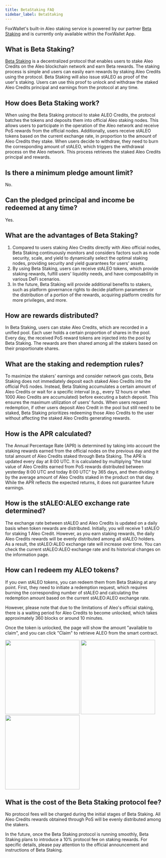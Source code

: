 ```yaml
---
title: BetaStaking FAQ
sidebar_label: BetaStaking
---
```


FoxWallet's built-in Aleo staking service is powered by our partner [Beta Staking](https://betastaking.com/) and is currently only available within the FoxWallet App.

## What is Beta Staking?
[Beta Staking](https://betastaking.com/) is a decentralized protocol that enables users to stake Aleo Credits on the Aleo blockchain network and earn Beta rewards. The staking process is simple and users can easily earn rewards by staking Aleo Credits using the protocol. Beta Staking will also issue stALEO as proof of the user's staking. Users can use this proof to unlock and withdraw the staked Aleo Credits principal and earnings from the protocol at any time.

## How does Beta Staking work?
When using the Beta Staking protocol to stake ALEO Credits, the protocol batches the tokens and deposits them into official Aleo staking nodes. This allows users to participate in the operation of the Aleo network and receive PoS rewards from the official nodes. Additionally, users receive stALEO tokens based on the current exchange rate, in proportion to the amount of Aleo Credits they stake. When users decide to withdraw, they need to burn the corresponding amount of stALEO, which triggers the withdrawal process on the Aleo network. This process retrieves the staked Aleo Credits principal and rewards.

## Is there a minimum pledge amount limit?
No.

## Can the pledged principal and income be redeemed at any time?
Yes.

## What are the advantages of Beta Staking?
1. Compared to users staking Aleo Credits directly with Aleo official nodes, Beta Staking continuously monitors and considers factors such as node security, scale, and yield to dynamically select the optimal staking nodes, providing security and yield guarantees for users' assets.
2. By using Beta Staking, users can receive stALEO tokens, which provide staking rewards, fulfill users' liquidity needs, and have composability in various DeFi scenarios.
3. In the future, Beta Staking will provide additional benefits to stakers, such as platform governance rights to decide platform parameters or the distribution of a portion of the rewards, acquiring platform credits for more privileges, and more.

## How are rewards distributed?
In Beta Staking, users can stake Aleo Credits, which are recorded in a unified pool. Each user holds a certain proportion of shares in the pool. Every day, the received PoS reward tokens are injected into the pool by Beta Staking. The rewards are then shared among all the stakers based on their proportionate shares.

## What are the staking and redemption rules?
To maximize the stakers' earnings and consider network gas costs, Beta Staking does not immediately deposit each staked Aleo Credits into the official PoS nodes. Instead, Beta Staking accumulates a certain amount of Aleo Credits or wait for a specific interval (e.g., every 12 hours or when 1000 Aleo Credits are accumulated) before executing a batch deposit. This ensures the maximum utilization of users' funds.
When users request redemption, if other users deposit Aleo Credit in the pool but still need to be staked, Beta Staking prioritizes redeeming those Aleo Credits to the user without affecting the staked Aleo Credits generating rewards.

## How is the APR calculated?
The Annual Percentage Rate (APR) is determined by taking into account the staking rewards earned from the official nodes on the previous day and the total amount of Aleo Credits staked through Beta Staking. The APR is updated every day at 8:00 UTC. It is calculated by multiplying "the total value of Aleo Credits earned from PoS rewards distributed between yesterday 8:00 UTC and today 8:00 UTC" by 365 days, and then dividing it by the average amount of Aleo Credits staked in the product on that day. While the APR reflects the expected returns, it does not guarantee future earnings.

## How is the stALEO:ALEO exchange rate determined?
The exchange rate between stALEO and Aleo Credits is updated on a daily basis when token rewards are distributed. Initially, you will receive 1 stALEO for staking 1 Aleo Credit. However, as you earn staking rewards, the daily Aleo Credits rewards will be evenly distributed among all stALEO holders. As a result, the stALEO:ALEO exchange rate will increase over time. You can check the current stALEO:ALEO exchange rate and its historical changes on the information page.

## How can I redeem my ALEO tokens?
If you own stALEO tokens, you can redeem them from Beta Staking at any point. First, they need to initiate a redemption request, which requires burning the corresponding number of stALEO and calculating the redemption amount based on the current stALEO:ALEO exchange rate. 

However, please note that due to the limitations of Aleo's official staking, there is a waiting period for Aleo Credits to become unlocked, which takes approximately 360 blocks or around 10 minutes.  

Once the token is unlocked, the page will show the amount "available to claim", and you can click "Claim" to retrieve ALEO from the smart contract.

<img src="/img/docs/betastaking/unstake.webp" width="240" /> <img src="/img/docs/betastaking/unstake-req.webp" width="240" /> <img src="/img/docs/betastaking/unstake-claim.webp" width="240" />

## What is the cost of the Beta Staking protocol fee?
No protocol fees will be charged during the initial stages of Beta Staking. All Aleo Credits rewards obtained through PoS will be evenly distributed among the stakers.  

In the future, once the Beta Staking protocol is running smoothly, Beta Staking plans to introduce a 10% protocol fee on staking rewards. For specific details, please pay attention to the official announcement and instructions of Beta Staking.